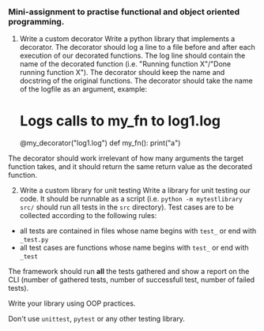 ### Mini-assignment to practise functional and object oriented programming.

1. Write a custom decorator
Write a python library that implements a decorator. The decorator should log a
line to a file before and after each execution of our decorated functions. The
log line should contain the name of the decorated function (i.e. "Running
function X"/"Done running function X"). The decorator should keep the name and
docstring of the original functions. The decorator should take the name of the
logfile as an argument, example:

    # Logs calls to my_fn to log1.log 
    @my_decorator("log1.log")
    def my_fn():
        print("a")

The decorator should work irrelevant of how many arguments the target function
takes, and it should return the same return value as the decorated function.

2. Write a custom library for unit testing
Write a library for unit testing our code. It should be runnable as a script
(i.e. `python -m mytestlibrary src/` should run all tests in the `src`
directory). Test cases are to be collected according to the following rules:

- all tests are contained in files whose name begins with `test_` or end with
  `_test.py` 
- all test cases are functions whose name begins with `test_` or end with
  `_test`

The framework should run **all** the tests gathered and show a report on
the CLI (number of gathered tests, number of successfull test, number of
failed tests).

Write your library using OOP practices.

Don't use `unittest`, `pytest` or any other testing library.